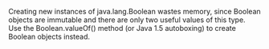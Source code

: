 Creating new instances of java.lang.Boolean wastes memory, since Boolean objects are immutable and there are only two useful values of this type.  Use the Boolean.valueOf() method (or Java 1.5 autoboxing) to create Boolean objects instead.